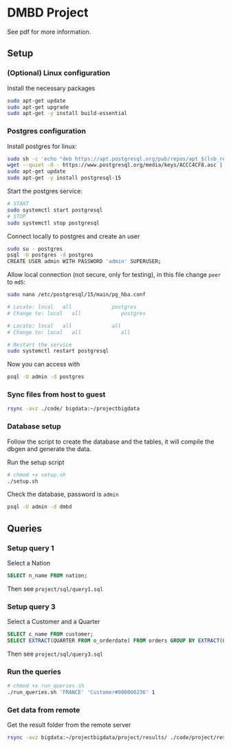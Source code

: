 # DMBD Project

See pdf for more information.

## Setup 

### (Optional) Linux configuration

Install the necessary packages
```bash
sudo apt-get update
sudo apt-get upgrade
sudo apt-get -y install build-essential
```

### Postgres configuration

Install postgres for linux:
```bash
sudo sh -c 'echo "deb https://apt.postgresql.org/pub/repos/apt $(lsb_release -cs)-pgdg main" > /etc/apt/sources.list.d/pgdg.list'
wget --quiet -O - https://www.postgresql.org/media/keys/ACCC4CF8.asc | sudo apt-key add -
sudo apt-get update
sudo apt-get -y install postgresql-15
```

Start the postgres service:
```bash
# START
sudo systemctl start postgresql
# STOP
sudo systemctl stop postgresql
```

Connect locally to postgres and create an user
```bash
sudo su - postgres
psql -U postgres -d postgres
CREATE USER admin WITH PASSWORD 'admin' SUPERUSER;
```

Allow local connection (not secure, only for testing), in this file change `peer` to `md5`:
```bash
sudo nano /etc/postgresql/15/main/pg_hba.conf

# Locate: local   all             postgres                                peer
# Change to: local   all             postgres                                md5

# Locate: local   all             all                                     peer
# Change to: local   all             all                                     md5

# Restart the service
sudo systemctl restart postgresql
```

Now you can access with
```bash
psql -U admin -d postgres
```
### Sync files from host to guest
```bash
rsync -avz ./code/ bigdata:~/projectbigdata
```

### Database setup

Follow the script to create the database and the tables, it will compile the dbgen and generate the data.

Run the setup script
```bash
# chmod +x setup.sh
./setup.sh
```

Check the database, password is `admin`
```bash
psql -U admin -d dmbd
```

## Queries

### Setup query 1

Select a Nation

```sql
SELECT n_name FROM nation;
```

Then see `project/sql/query1.sql`

### Setup query 3

Select a Customer and a Quarter
```sql
SELECT c_name FROM customer;
SELECT EXTRACT(QUARTER FROM o_orderdate) FROM orders GROUP BY EXTRACT(QUARTER FROM o_orderdate);
```

Then see `project/sql/query3.sql`

### Run the queries

```bash
# chmod +x run_queries.sh
./run_queries.sh 'FRANCE' 'Customer#000000236' 1
```

### Get data from remote

Get the result folder from the remote server
```bash
rsync -avz bigdata:~/projectbigdata/project/results/ ./code/project/results
```
